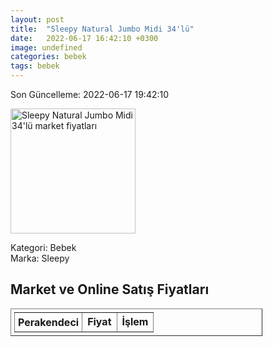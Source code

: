 ```yaml
---
layout: post
title:  "Sleepy Natural Jumbo Midi 34'lü"
date:   2022-06-17 16:42:10 +0300
image: undefined
categories: bebek
tags: bebek
---
```


Son Güncelleme: 2022-06-17 19:42:10

<img src="undefined" width="200" alt="Sleepy Natural Jumbo Midi 34'lü market fiyatları" />

Kategori: Bebek
<br />
Marka: Sleepy

<h2>Market ve Online Satış Fiyatları</h2>

<table border="1" style="padding: 5px;width:80%;">
  <tr>
    <td style="padding: 5px;"><strong>Perakendeci</strong></td>
    <td><strong>Fiyat</strong></td>
    <td><strong>İşlem</strong></td>
  </tr>
  
</table>
